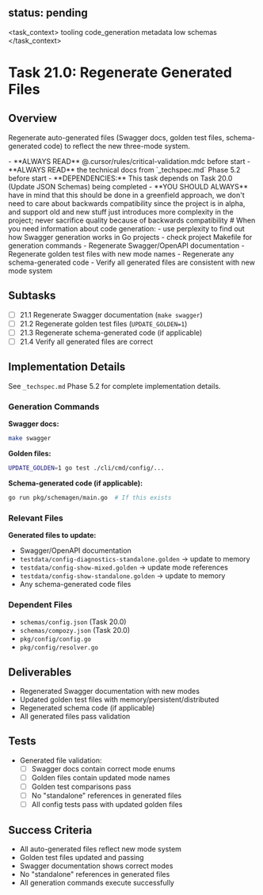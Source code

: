 ## status: pending

<task_context>
<domain>tooling</domain>
<type>code_generation</type>
<scope>metadata</scope>
<complexity>low</complexity>
<dependencies>schemas</dependencies>
</task_context>

# Task 21.0: Regenerate Generated Files

## Overview

Regenerate auto-generated files (Swagger docs, golden test files, schema-generated code) to reflect the new three-mode system.

<critical>
- **ALWAYS READ** @.cursor/rules/critical-validation.mdc before start
- **ALWAYS READ** the technical docs from `_techspec.md` Phase 5.2 before start
- **DEPENDENCIES:** This task depends on Task 20.0 (Update JSON Schemas) being completed
- **YOU SHOULD ALWAYS** have in mind that this should be done in a greenfield approach, we don't need to care about backwards compatibility since the project is in alpha, and support old and new stuff just introduces more complexity in the project; never sacrifice quality because of backwards compatibility
</critical>

<research>
# When you need information about code generation:
- use perplexity to find out how Swagger generation works in Go projects
- check project Makefile for generation commands
</research>

<requirements>
- Regenerate Swagger/OpenAPI documentation
- Regenerate golden test files with new mode names
- Regenerate any schema-generated code
- Verify all generated files are consistent with new mode system
</requirements>

## Subtasks

- [ ] 21.1 Regenerate Swagger documentation (`make swagger`)
- [ ] 21.2 Regenerate golden test files (`UPDATE_GOLDEN=1`)
- [ ] 21.3 Regenerate schema-generated code (if applicable)
- [ ] 21.4 Verify all generated files are correct

## Implementation Details

See `_techspec.md` Phase 5.2 for complete implementation details.

### Generation Commands

**Swagger docs:**
```bash
make swagger
```

**Golden files:**
```bash
UPDATE_GOLDEN=1 go test ./cli/cmd/config/...
```

**Schema-generated code (if applicable):**
```bash
go run pkg/schemagen/main.go  # If this exists
```

### Relevant Files

**Generated files to update:**
- Swagger/OpenAPI documentation
- `testdata/config-diagnostics-standalone.golden` → update to memory
- `testdata/config-show-mixed.golden` → update mode references
- `testdata/config-show-standalone.golden` → update to memory
- Any schema-generated code files

### Dependent Files

- `schemas/config.json` (Task 20.0)
- `schemas/compozy.json` (Task 20.0)
- `pkg/config/config.go`
- `pkg/config/resolver.go`

## Deliverables

- Regenerated Swagger documentation with new modes
- Updated golden test files with memory/persistent/distributed
- Regenerated schema code (if applicable)
- All generated files pass validation

## Tests

- Generated file validation:
  - [ ] Swagger docs contain correct mode enums
  - [ ] Golden files contain updated mode names
  - [ ] Golden test comparisons pass
  - [ ] No "standalone" references in generated files
  - [ ] All config tests pass with updated golden files

## Success Criteria

- All auto-generated files reflect new mode system
- Golden test files updated and passing
- Swagger documentation shows correct modes
- No "standalone" references in generated files
- All generation commands execute successfully
